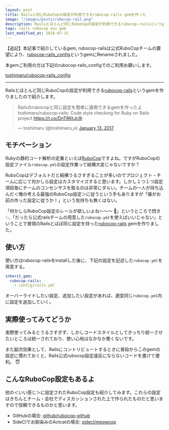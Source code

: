 ```yaml
---
layout: post
title: Railsと同じRuboCopの設定が利用できるrubocop-rails gemを作った
image: "/images/posts/rubocop-rail.png"
description: Railsとほとんど同じRuboCopの設定が利用できるrubocop-railsというgemを作りましたので紹介します。 【追記】本記事で紹介しているgem, rubocop-railsは公式RuboCopチームの要望により、rubocop-rails_configというgemにRenameされました。
tags: rails rubocop oss gem
last_modified_at: 2018-07-15
---
```


【追記】本記事で紹介しているgem, rubocop-railsは公式RuboCopチームの要望により、[rubocop-rails_config](https://github.com/toshimaru/rubocop-rails_config)というgemにRenameされました。

本gemご利用の方は下記のrubocop-rails_configでのご利用お願いします。

[toshimaru/rubocop-rails_config](https://github.com/toshimaru/rubocop-rails_config)

---

Railsとほとんど同じRuboCopの設定が利用できる[rubocop-rails](https://github.com/toshimaru/rubocop-rails)というgemを作りましたので紹介します。

<blockquote class="twitter-tweet" data-lang="en"><p lang="ja" dir="ltr">Railsのrubocopと同じ設定を簡単に適用できるgemを作ったよ<br>toshimaru/rubocop-rails: Code style checking for Ruby on Rails project <a href="https://t.co/DnTRKtJc9j">https://t.co/DnTRKtJc9j</a></p>&mdash; toshimaru (@toshimaru_e) <a href="https://twitter.com/toshimaru_e/status/819931180304715776?ref_src=twsrc%5Etfw">January 13, 2017</a></blockquote>

## モチベーション

Rubyの静的コード解析の定番といえば[RuboCop](https://github.com/bbatsov/rubocop)ですよね。ですがRuboCopの設定ファイル`rubocop.yml`の設定作業って結構大変じゃないですか？

RuboCopはデフォルトだと結構うるさすぎることが多いのでプロジェクト・チームに応じて何かしら設定はカスタマイズすると思います。しかし１つ１つ設定項目毎にチームのコンセンサスを取るのは非常にダルい。チームの一人が持ち込んだ＜俺の考える最強のRuboCop設定＞に従うという手もありますが「誰がお前の作った設定に従うか！」という気持ちも無くはない。

「何かしらRuboCop設定のレールが欲しいよね〜〜〜 :railway_car:」というところで閃き:bulb:、「だったら公式railsチームの用意した`rubocop.yml`を使えばいいじゃない」ということで冒頭のRailsとほぼ同じ設定を持った[rubocop-rails](https://github.com/toshimaru/rubocop-rails) gemを作りました。

## 使い方

使い方はrubocop-railsをinstallした後に、下記の設定を記述した`rubocop.yml`を用意する。

```yml
inherit_gem:
  rubocop-rails:
    - config/rails.yml
```

オーバーライドしたい設定、追加したい設定があれば、適宜同じ`rubocop.yml`内に設定を追加していく。

## 実際使ってみてどうか

実際使ってみるとうるさすぎず、しかしコードスタイルとしてきっちり統一させたいところは統一されており、使い心地はなかなか悪くないです。

また副次効果として、Railsにコントリビュートするときに普段からこのgemの設定に慣れておくと、Rails公式rubocop設定違反にならないコードを書けて便利。 :innocent:

## こんなRuboCop設定もあるよ

他の＜いい感じ＞に設定されたRuboCop設定も紹介してみます。これらの設定はきちんとチーム・会社でディスカッションされた上で作られたものだと思いますので信頼できるものかと思います。

- GitHubの場合: [github/rubocop-github](https://github.com/github/rubocop-github)
- SideCIでお馴染みのActcatの場合: [sideci/meowcop](https://github.com/sideci/meowcop)
